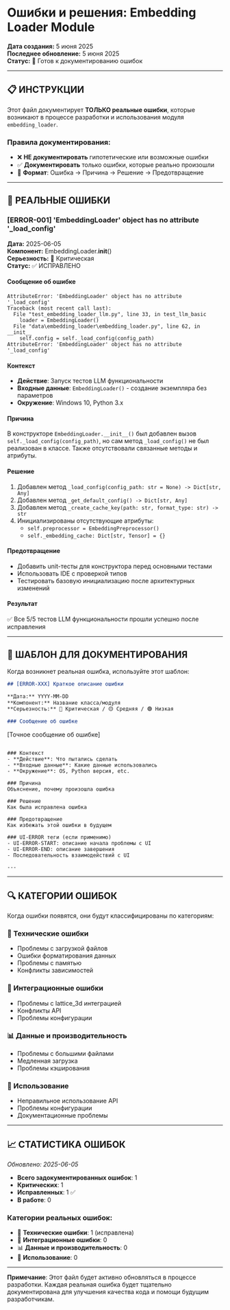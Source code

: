 # Ошибки и решения: Embedding Loader Module

**Дата создания:** 5 июня 2025  
**Последнее обновление:** 5 июня 2025  
**Статус:** 🎯 Готов к документированию ошибок

---

## 📋 ИНСТРУКЦИИ

Этот файл документирует **ТОЛЬКО реальные ошибки**, которые возникают в процессе разработки и использования модуля `embedding_loader`.

### Правила документирования:

- ❌ **НЕ документировать** гипотетические или возможные ошибки
- ✅ **Документировать** только ошибки, которые реально произошли
- 📝 **Формат**: Ошибка → Причина → Решение → Предотвращение

---

## 🚨 РЕАЛЬНЫЕ ОШИБКИ

### [ERROR-001] 'EmbeddingLoader' object has no attribute '\_load_config'

**Дата:** 2025-06-05  
**Компонент:** EmbeddingLoader.**init**()  
**Серьезность:** 🔴 Критическая  
**Статус:** ✅ ИСПРАВЛЕНО

#### Сообщение об ошибке

```
AttributeError: 'EmbeddingLoader' object has no attribute '_load_config'
Traceback (most recent call last):
  File "test_embedding_loader_llm.py", line 33, in test_llm_basic
    loader = EmbeddingLoader()
  File "data\embedding_loader\embedding_loader.py", line 62, in __init__
    self.config = self._load_config(config_path)
AttributeError: 'EmbeddingLoader' object has no attribute '_load_config'
```

#### Контекст

- **Действие**: Запуск тестов LLM функциональности
- **Входные данные**: `EmbeddingLoader()` - создание экземпляра без параметров
- **Окружение**: Windows 10, Python 3.x

#### Причина

В конструкторе `EmbeddingLoader.__init__()` был добавлен вызов `self._load_config(config_path)`, но сам метод `_load_config()` не был реализован в классе. Также отсутствовали связанные методы и атрибуты.

#### Решение

1. Добавлен метод `_load_config(config_path: str = None) -> Dict[str, Any]`
2. Добавлен метод `_get_default_config() -> Dict[str, Any]`
3. Добавлен метод `_create_cache_key(path: str, format_type: str) -> str`
4. Инициализированы отсутствующие атрибуты:
   - `self.preprocessor = EmbeddingPreprocessor()`
   - `self._embedding_cache: Dict[str, Tensor] = {}`

#### Предотвращение

- Добавить unit-тесты для конструктора перед основными тестами
- Использовать IDE с проверкой типов
- Тестировать базовую инициализацию после архитектурных изменений

#### Результат

✅ Все 5/5 тестов LLM функциональности прошли успешно после исправления

---

## 📝 ШАБЛОН ДЛЯ ДОКУМЕНТИРОВАНИЯ

Когда возникнет реальная ошибка, используйте этот шаблон:

```markdown
## [ERROR-XXX] Краткое описание ошибки

**Дата:** YYYY-MM-DD  
**Компонент:** Название класса/модуля  
**Серьезность:** 🔴 Критическая / 🟡 Средняя / 🟢 Низкая

### Сообщение об ошибке
```

[Точное сообщение об ошибке]

```

### Контекст
- **Действие**: Что пытались сделать
- **Входные данные**: Какие данные использовались
- **Окружение**: OS, Python версия, etc.

### Причина
Объяснение, почему произошла ошибка

### Решение
Как была исправлена ошибка

### Предотвращение
Как избежать этой ошибки в будущем

### UI-ERROR теги (если применимо)
- UI-ERROR-START: описание начала проблемы с UI
- UI-ERROR-END: описание завершения
- Последовательность взаимодействий с UI

---
```

---

## 🔍 КАТЕГОРИИ ОШИБОК

Когда ошибки появятся, они будут классифицированы по категориям:

### 🔧 Технические ошибки

- Проблемы с загрузкой файлов
- Ошибки форматирования данных
- Проблемы с памятью
- Конфликты зависимостей

### 🔌 Интеграционные ошибки

- Проблемы с lattice_3d интеграцией
- Конфликты API
- Проблемы конфигурации

### 📊 Данные и производительность

- Проблемы с большими файлами
- Медленная загрузка
- Проблемы кэширования

### 🎯 Использование

- Неправильное использование API
- Проблемы конфигурации
- Документационные проблемы

---

## 📈 СТАТИСТИКА ОШИБОК

_Обновлено: 2025-06-05_

- **Всего задокументированных ошибок**: 1
- **Критических**: 1
- **Исправленных**: 1 ✅
- **В работе**: 0

### Категории реальных ошибок:

- 🔧 **Технические ошибки**: 1 (исправлена)
- 🔌 **Интеграционные ошибки**: 0
- 📊 **Данные и производительность**: 0
- 🎯 **Использование**: 0

---

**Примечание**: Этот файл будет активно обновляться в процессе разработки. Каждая реальная ошибка будет тщательно документирована для улучшения качества кода и помощи будущим разработчикам.
